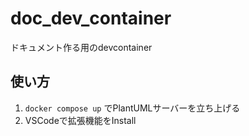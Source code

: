 # doc_dev_container

ドキュメント作る用のdevcontainer

## 使い方
1. `docker compose up` でPlantUMLサーバーを立ち上げる
2. VSCodeで拡張機能をInstall